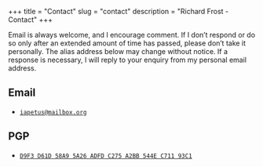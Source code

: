 +++
title = "Contact"
slug = "contact"
description = "Richard Frost - Contact"
+++

Email is always welcome, and I encourage comment. If I don’t respond or do so only after an extended amount of time has passed, please don’t take it personally. The alias address below may change without notice. If a response is necessary, I will reply to your enquiry from my personal email address.

## Email

- [`iapetus@mailbox.org`](mailto:iapetus@mailbox.org?subject=Website%20enquiry)

## PGP

- [`D9F3 D61D 58A9 5A26 ADFD C275 A2BB 544E C711 93C1`](/rf.asc)
